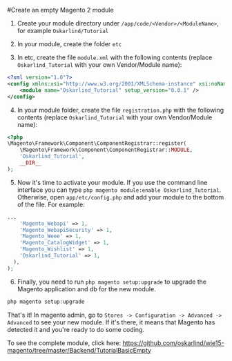 #Create an empty Magento 2 module

1) Create your module directory under `/app/code/<Vendor>/<ModuleName>`, for example `Oskarlind/Tutorial`

2) In your module, create the folder `etc`

3) In etc, create the file `module.xml` with the following contents (replace `Oskarlind_Tutorial` with your own Vendor/Module name):

```xml
<?xml version="1.0"?>
<config xmlns:xsi="http://www.w3.org/2001/XMLSchema-instance" xsi:noNamespaceSchemaLocation="../../../../../lib/internal/Magento/Framework/Module/etc/module.xsd">
    <module name="Oskarlind_Tutorial" setup_version="0.0.1" />
</config>
```

4) In your module folder, create the file `registration.php` with the following contents (replace `Oskarlind_Tutorial` with your own Vendor/Module name):
```php
<?php
\Magento\Framework\Component\ComponentRegistrar::register(
    \Magento\Framework\Component\ComponentRegistrar::MODULE,
    'Oskarlind_Tutorial',
    __DIR__
);
```

5) Now it's time to activate your module. If you use the command line interface you can type `php magento module:enable Oskarlind_Tutorial`. Otherwise, open `app/etc/config.php` and add your module to the bottom of the file. For example:
```php
...
    'Magento_Webapi' => 1,
    'Magento_WebapiSecurity' => 1,
    'Magento_Weee' => 1,
    'Magento_CatalogWidget' => 1,
    'Magento_Wishlist' => 1,
    'Oskarlind_Tutorial' => 1,
  ),
);
```
6) Finally, you need to run `php magento setup:upgrade` to upgrade the Magento application and db for the new module.
```php
php magento setup:upgrade
```

That's it! In magento admin, go to `Stores -> Configuration -> Advanced -> Advanced` to see your new module. If it's there, it means that Magento has detected it and you're ready to do some coding.

To see the complete module, click here: https://github.com/oskarlind/wie15-magento/tree/master/Backend/TutorialBasicEmpty
